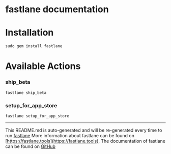 fastlane documentation
================
# Installation
```
sudo gem install fastlane
```
# Available Actions
### ship_beta
```
fastlane ship_beta
```

### setup_for_app_store
```
fastlane setup_for_app_store
```


----

This README.md is auto-generated and will be re-generated every time to run [fastlane](https://fastlane.tools)
More information about fastlane can be found on [https://fastlane.tools](https://fastlane.tools).
The documentation of fastlane can be found on [GitHub](https://github.com/fastlane/fastlane)